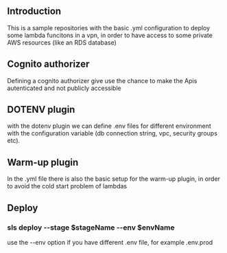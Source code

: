 ## Introduction

This is a sample repositories with the basic .yml configuration to deploy some lambda funcitons in a vpn, in order to have access to some private AWS resources (like an RDS database)

## Cognito authorizer

Defining a cognito authorizer give use the chance to make the Apis autenticated and not publicly accessible 

## DOTENV plugin

with the dotenv plugin we can define .env files for different environment with the configuration variable (db connection string, vpc, security groups etc).

## Warm-up plugin

In the .yml file there is also the basic setup for the warm-up plugin, in order to avoid the cold start problem of lambdas

## Deploy

### sls deploy --stage $stageName --env $envName

use the --env option if you have different .env file, for example .env.prod 